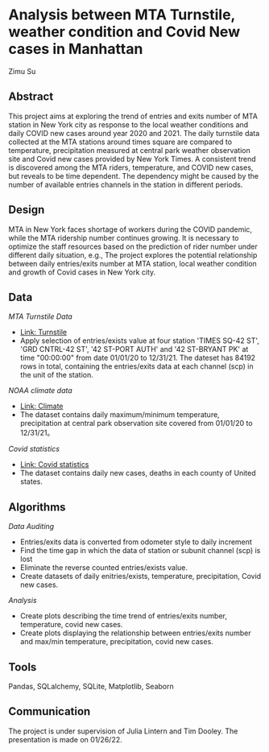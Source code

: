 # Analysis between MTA Turnstile, weather condition and Covid New cases in Manhattan
Zimu Su

## Abstract

This project aims at exploring the trend of entries and exits number of MTA station in New York city as response to the local weather conditions and daily COVID new cases around year 2020 and 2021. The daily turnstile data collected at the MTA stations around times square are compared to temperature, precipitation measured at central park weather observation site and Covid new cases provided by New York Times. A consistent trend is discovered among the MTA riders, temperature, and COVID new cases, but reveals to be time dependent. The dependency might be caused by the number of available entries channels in the station in different periods.

## Design

MTA in New York faces shortage of workers during the COVID pandemic, while the MTA ridership number continues growing. It is necessary to optimize the staff resources based on the prediction of rider number under different daily situation, e.g., The project explores the potential relationship between daily entries/exits number at MTA station, local weather condition and growth of Covid cases in New York city.

## Data

*MTA Turnstile Data*
  * [Link: Turnstile](http://web.mta.info/developers/turnstile.html)
  * Apply selection of entries/exists value at four station 'TIMES SQ-42 ST', 'GRD CNTRL-42 ST', '42 ST-PORT AUTH' and '42 ST-BRYANT PK' at time "00:00:00" from date 01/01/20 to 12/31/21. The dateset has 84192 rows in total, containing the entries/exits data at each channel (scp) in the unit of the station.

*NOAA climate data*
  * [Link: Climate](https://www.ncdc.noaa.gov/cdo-web/)
  * The dataset contains daily maximum/minimum temperature, precipitation at central park observation site covered from 01/01/20 to 12/31/21。

*Covid statistics*
  * [Link: Covid statistics](https://github.com/nytimes/covid-19-data)
  * The dataset contains daily new cases, deaths in each county of United states.

## Algorithms

*Data Auditing*
* Entries/exits data is converted from odometer style to daily increment
* Find the time gap in which the data of station or subunit channel (scp) is lost
* Eliminate the reverse counted entries/exists value.
* Create datasets of daily enitries/exists, temperature, precipitation, Covid new cases.

*Analysis*
* Create plots describing the time trend of entries/exits number, temperature, covid new cases.
* Create plots displaying the relationship between entries/exits number and max/min temperature, precipitation, covid new cases.

## Tools

Pandas, SQLalchemy, SQLite, Matplotlib, Seaborn

## Communication

The project is under supervision of Julia Lintern and Tim Dooley. The presentation is made on 01/26/22.



